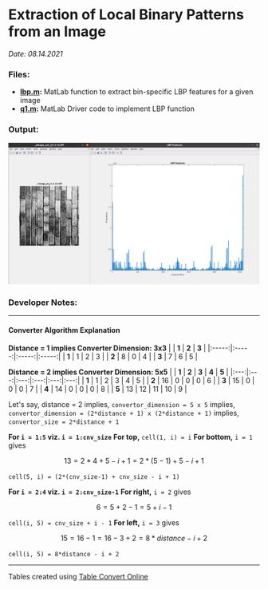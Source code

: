 # Extraction of Local Binary Patterns from an Image
*Date: 08.14.2021*

### Files: 
- **[lbp.m](./lbp.m):** MatLab function to extract bin-specific LBP features for a given image
- **[q1.m](./q1.m):** MatLab Driver code to implement LBP function

### Output:
![output](./output.png)

### Developer Notes:
---
#### Converter Algorithm Explanation
**Distance = 1  implies Converter Dimension: 3x3**
|   | **1** | **2** | **3** |
|:-----:|:-----:|:-----:|:-----:|
| **1** | 1     | 2     | 3     |
| **2** | 8     | 0     | 4     |
| **3** | 7     | 6     | 5     |

**Distance = 2  implies Converter Dimension: 5x5**
|   | **1**  | **2**  | **3**  | **4**  | **5** |
|:---:|:---:|:---:|:---:|:---:|:---:|
| **1** | 1  | 2  | 3  | 4  | 5 |
| **2** | 16 | 0  | 0  | 0  | 6 |
| **3** | 15 | 0  | 0  | 0  | 7 |
| **4** | 14 | 0  | 0  | 0  | 8 |
| **5** | 13 | 12 | 11 | 10 | 9 |

Let's say, distance = 2
implies, `convertor_dimension = 5 x 5`
implies, `convertor_dimension = (2*distance + 1) x (2*distance + 1)`
implies, `convertor_size = 2*distance + 1`

**For `i = 1:5` viz. `i = 1:cnv_size`**
**For top,** 
`cell(1, i) = i`
**For bottom,**
`i = 1` gives 
```math
13 = 2*4 + 5 - i + 1 = 2*(5-1) + 5 - i + 1
```
`cell(5, i) = (2*(cnv_size-1) + cnv_size - i + 1)`

**For `i = 2:4` viz. `i = 2:cnv_size-1`**
**For right,**
`i = 2` gives
```math
6 = 5 + 2 - 1 = 5 + i - 1
```
`cell(i, 5) = cnv_size + i - 1`
**For left,**
`i = 3` gives
```math
15 = 16 - 1 = 16 - 3 + 2 = 8*distance - i + 2
```
`cell(i, 5) = 8*distance - i + 2`

---

Tables created using [Table Convert Online](https://tableconvert.com/)

